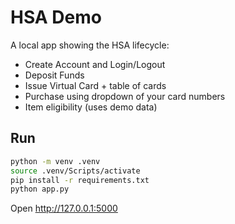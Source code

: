 # HSA Demo

A local app showing the HSA lifecycle:
- Create Account and Login/Logout
- Deposit Funds
- Issue Virtual Card + table of cards
- Purchase using dropdown of your card numbers
- Item eligibility (uses demo data)

## Run

```bash
python -m venv .venv
source .venv/Scripts/activate
pip install -r requirements.txt
python app.py
```

Open http://127.0.0.1:5000
